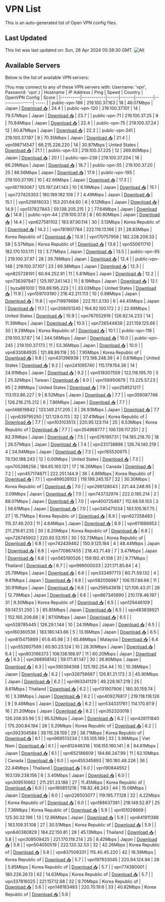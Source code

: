 # VPN List

This is an auto-generated list of Open VPN config files.

## Last Updated

This list was last updated on: Sun, 28 Apr 2024 05:38:30 GMT.
![Alt](https://repobeats.axiom.co/api/embed/186b98318ef1479477931607c1ad7d823f12451f.svg "Repobeats analytics image")

## Available Servers

Below is the list of available VPN servers:

(You may connect to any of these VPN servers with: Username: 'vpn', Password: 'vpn'.)
| Hostname | IP Address | Ping | Speed | Country | OpenVPN Config | Score |
|----------|------------|------|-------|---------|----------------| ----- |
| public-vpn-186 | 219.100.37.163 | 18 | 46.07Mbps | Japan | [Download 📥](./configs/server_0_JP.ovpn) | 24.4 |
| public-vpn-120 | 219.100.37.101 | 14 | 79.57Mbps | Japan | [Download 📥](./configs/server_1_JP.ovpn) | 23.7 |
| public-vpn-71 | 219.100.37.25 | 9 | 70.84Mbps | Japan | [Download 📥](./configs/server_2_JP.ovpn) | 22.4 |
| public-vpn-75 | 219.100.37.24 | 12 | 60.87Mbps | Japan | [Download 📥](./configs/server_3_JP.ovpn) | 22.2 |
| public-vpn-241 | 219.100.37.187 | 9 | 70.35Mbps | Japan | [Download 📥](./configs/server_4_JP.ovpn) | 21.4 |
| vpn198714547 | 66.215.226.220 | 14 | 30.87Mbps | United States | [Download 📥](./configs/server_5_US.ovpn) | 21.1 |
| public-vpn-53 | 219.100.37.225 | 12 | 269.80Mbps | Japan | [Download 📥](./configs/server_6_JP.ovpn) | 20.1 |
| public-vpn-239 | 219.100.37.204 | 18 | 66.29Mbps | Japan | [Download 📥](./configs/server_7_JP.ovpn) | 18.7 |
| public-vpn-55 | 219.100.37.20 | 25 | 86.56Mbps | Japan | [Download 📥](./configs/server_8_JP.ovpn) | 17.9 |
| public-vpn-195 | 219.100.37.195 | 10 | 42.66Mbps | Japan | [Download 📥](./configs/server_9_JP.ovpn) | 17.3 |
| vpn187193067 | 125.197.241.143 | 10 | 6.19Mbps | Japan | [Download 📥](./configs/server_10_JP.ovpn) | 15.1 |
| vpn727425353 | 180.199.192.108 | 7 | 4.49Mbps | Japan | [Download 📥](./configs/server_11_JP.ovpn) | 15.1 |
| vpn529818033 | 153.201.64.60 | 6 | 9.12Mbps | Japan | [Download 📥](./configs/server_12_JP.ovpn) | 14.9 |
| vpn137827843 | 59.138.205.215 | 2 | 77.64Mbps | Japan | [Download 📥](./configs/server_13_JP.ovpn) | 14.8 |
| public-vpn-44 | 219.100.37.8 | 8 | 60.80Mbps | Japan | [Download 📥](./configs/server_14_JP.ovpn) | 14.4 |
| vpn627581102 | 183.97.90.114 | 30 | 3.13Mbps | Korea Republic of | [Download 📥](./configs/server_15_KR.ovpn) | 14.2 |
| vpn781907784 | 222.116.13.166 | 31 | 28.83Mbps | Korea Republic of | [Download 📥](./configs/server_16_KR.ovpn) | 13.9 |
| vpn170757958 | 182.228.209.33 | 58 | 5.57Mbps | Korea Republic of | [Download 📥](./configs/server_17_KR.ovpn) | 13.6 |
| vpn550611710 | 182.170.103.111 | 13 | 3.77Mbps | Japan | [Download 📥](./configs/server_18_JP.ovpn) | 13.5 |
| public-vpn-95 | 219.100.37.97 | 28 | 39.76Mbps | Japan | [Download 📥](./configs/server_19_JP.ovpn) | 12.4 |
| public-vpn-148 | 219.100.37.107 | 23 | 69.38Mbps | Japan | [Download 📥](./configs/server_20_JP.ovpn) | 12.3 |
| vpn825728191 | 60.94.252.91 | 11 | 5.81Mbps | Japan | [Download 📥](./configs/server_21_JP.ovpn) | 12.2 |
| vpn736397947 | 125.197.241.143 | 11 | 8.19Mbps | Japan | [Download 📥](./configs/server_22_JP.ovpn) | 12.1 |
| byza881010 | 159.89.195.223 | 1 | 33.03Mbps | United States | [Download 📥](./configs/server_23_US.ovpn) | 11.9 |
| vpn159703190 | 218.42.211.113 | 10 | 0.98Mbps | Japan | [Download 📥](./configs/server_24_JP.ovpn) | 11.8 |
| vpn719979686 | 222.151.3.130 | 6 | 44.45Mbps | Japan | [Download 📥](./configs/server_25_JP.ovpn) | 11.1 |
| vpn208051245 | 164.92.100.172 | 2 | 22.69Mbps | United States | [Download 📥](./configs/server_26_US.ovpn) | 10.9 |
| vpn767552919 | 126.92.14.233 | 14 | 11.39Mbps | Japan | [Download 📥](./configs/server_27_JP.ovpn) | 10.5 |
| vpn726544838 | 221.159.125.66 | 30 | 9.28Mbps | Korea Republic of | [Download 📥](./configs/server_28_KR.ovpn) | 10.1 |
| public-vpn-118 | 219.100.37.87 | 14 | 244.56Mbps | Japan | [Download 📥](./configs/server_29_JP.ovpn) | 10.0 |
| public-vpn-245 | 219.100.37.173 | 11 | 53.36Mbps | Japan | [Download 📥](./configs/server_30_JP.ovpn) | 10.0 |
| vpn633084935 | 121.88.89.118 | 55 | 7.95Mbps | Korea Republic of | [Download 📥](./configs/server_31_KR.ovpn) | 9.8 |
| vpn431396938 | 173.198.248.39 | 4 | 0.61Mbps | United States | [Download 📥](./configs/server_32_US.ovpn) | 9.2 |
| vpn241095740 | 115.179.154.36 | 14 | 24.91Mbps | Japan | [Download 📥](./configs/server_33_JP.ovpn) | 9.2 |
| vpn518307559 | 122.116.195.70 | 5 | 25.32Mbps | Taiwan | [Download 📥](./configs/server_34_TW.ovpn) | 8.0 |
| vpn158950679 | 73.225.57.23 | 95 | 2.98Mbps | United States | [Download 📥](./configs/server_35_US.ovpn) | 7.9 |
| vpn258521217 | 113.153.86.227 | 9 | 8.52Mbps | Japan | [Download 📥](./configs/server_36_JP.ovpn) | 7.7 |
| vpn356087746 | 126.216.215.212 | 6 | 7.86Mbps | Japan | [Download 📥](./configs/server_37_JP.ovpn) | 7.7 |
| vpn148619842 | 133.149.217.205 | 3 | 26.93Mbps | Japan | [Download 📥](./configs/server_38_JP.ovpn) | 7.7 |
| vpn639795250 | 121.129.0.113 | 32 | 37.41Mbps | Korea Republic of | [Download 📥](./configs/server_39_KR.ovpn) | 7.7 |
| vpn103103513 | 220.95.123.114 | 25 | 6.53Mbps | Korea Republic of | [Download 📥](./configs/server_40_KR.ovpn) | 7.7 |
| vpn354968777 | 106.139.117.251 | 2 | 82.31Mbps | Japan | [Download 📥](./configs/server_41_JP.ovpn) | 7.5 |
| vpn576195731 | 114.185.218.70 | 18 | 26.57Mbps | Japan | [Download 📥](./configs/server_42_JP.ovpn) | 7.4 |
| vpn231738896 | 126.74.140.219 | 4 | 34.94Mbps | Japan | [Download 📥](./configs/server_43_JP.ovpn) | 7.3 |
| vpn165530975 | 76.130.188.243 | 12 | 0.00Mbps | United States | [Download 📥](./configs/server_44_US.ovpn) | 7.3 |
| vpn705388256 | 184.65.165.121 | 17 | 16.26Mbps | Canada | [Download 📥](./configs/server_45_CA.ovpn) | 7.2 |
| vpn457174671 | 222.251.144.9 | 36 | 4.86Mbps | Korea Republic of | [Download 📥](./configs/server_46_KR.ovpn) | 7.1 |
| vpn499028102 | 119.199.245.157 | 22 | 30.30Mbps | Korea Republic of | [Download 📥](./configs/server_47_KR.ovpn) | 7.0 |
| vpn296128043 | 221.44.248.95 | 5 | 3.09Mbps | Japan | [Download 📥](./configs/server_48_JP.ovpn) | 7.0 |
| vpn743732974 | 222.0.185.214 | 2 | 88.07Mbps | Japan | [Download 📥](./configs/server_49_JP.ovpn) | 7.0 |
| vpn400725487 | 112.68.58.103 | 2 | 56.61Mbps | Japan | [Download 📥](./configs/server_50_JP.ovpn) | 7.0 |
| vpn345471034 | 183.105.167.75 | 27 | 15.71Mbps | Korea Republic of | [Download 📥](./configs/server_51_KR.ovpn) | 6.9 |
| vpn627258483 | 115.37.46.203 | 11 | 4.64Mbps | Japan | [Download 📥](./configs/server_52_JP.ovpn) | 6.9 |
| vpn611886853 | 211.219.61.235 | 30 | 8.20Mbps | Korea Republic of | [Download 📥](./configs/server_53_KR.ovpn) | 6.8 |
| vpn726745902 | 220.93.53.151 | 30 | 53.73Mbps | Korea Republic of | [Download 📥](./configs/server_54_KR.ovpn) | 6.8 |
| vpn742439462 | 150.9.125.184 | 4 | 48.44Mbps | Japan | [Download 📥](./configs/server_55_JP.ovpn) | 6.8 |
| vpn770867455 | 218.43.71.49 | 7 | 3.47Mbps | Japan | [Download 📥](./configs/server_56_JP.ovpn) | 6.8 |
| vpn565190526 | 159.192.41.106 | 31 | 9.77Mbps | Thailand | [Download 📥](./configs/server_57_TH.ovpn) | 6.7 |
| vpn999000033 | 221.171.85.84 | 4 | 25.79Mbps | Japan | [Download 📥](./configs/server_58_JP.ovpn) | 6.6 |
| vpn333497713 | 60.71.59.132 | 4 | 9.81Mbps | Japan | [Download 📥](./configs/server_59_JP.ovpn) | 6.6 |
| vpn582056987 | 106.157.86.66 | 11 | 30.91Mbps | Japan | [Download 📥](./configs/server_60_JP.ovpn) | 6.6 |
| vpn259543618 | 121.106.43.31 | 28 | 12.79Mbps | Japan | [Download 📥](./configs/server_61_JP.ovpn) | 6.6 |
| vpn867345690 | 210.178.46.197 | 31 | 9.30Mbps | Korea Republic of | [Download 📥](./configs/server_62_KR.ovpn) | 6.5 |
| vpn129446109 | 59.147.51.250 | 3 | 85.85Mbps | Japan | [Download 📥](./configs/server_63_JP.ovpn) | 6.5 |
| vpn483838921 | 152.165.208.68 | 8 | 87.10Mbps | Japan | [Download 📥](./configs/server_64_JP.ovpn) | 6.5 |
| vpn528785445 | 126.29.1.144 | 10 | 24.19Mbps | Japan | [Download 📥](./configs/server_65_JP.ovpn) | 6.5 |
| vpn160360536 | 183.180.143.66 | 5 | 13.16Mbps | Japan | [Download 📥](./configs/server_66_JP.ovpn) | 6.5 |
| vpn815475869 | 61.6.45.98 | 3 | 65.88Mbps | Malaysia | [Download 📥](./configs/server_67_MY.ovpn) | 6.4 |
| vpn552607589 | 60.90.23.124 | 10 | 28.30Mbps | Japan | [Download 📥](./configs/server_68_JP.ovpn) | 6.4 |
| vpn903186373 | 106.136.166.97 | 11 | 60.20Mbps | Japan | [Download 📥](./configs/server_69_JP.ovpn) | 6.3 |
| vpn368958142 | 59.171.81.147 | 30 | 26.80Mbps | Japan | [Download 📥](./configs/server_70_JP.ovpn) | 6.3 |
| vpn390394368 | 125.192.254.44 | 10 | 10.38Mbps | Japan | [Download 📥](./configs/server_71_JP.ovpn) | 6.2 |
| vpn326758687 | 126.81.21.173 | 3 | 45.90Mbps | Japan | [Download 📥](./configs/server_72_JP.ovpn) | 6.2 |
| vpn963341129 | 49.228.167.219 | 25 | 8.61Mbps | Thailand | [Download 📥](./configs/server_73_TH.ovpn) | 6.2 |
| vpn131907906 | 180.30.159.74 | 10 | 3.38Mbps | Japan | [Download 📥](./configs/server_74_JP.ovpn) | 6.2 |
| vpn409276817 | 219.118.118.126 | 9 | 9.49Mbps | Japan | [Download 📥](./configs/server_75_JP.ovpn) | 6.2 |
| vpn534331761 | 114.170.97.9 | 16 | 21.20Mbps | Japan | [Download 📥](./configs/server_76_JP.ovpn) | 6.2 |
| vpn352320018 | 126.206.93.96 | 5 | 95.52Mbps | Japan | [Download 📥](./configs/server_77_JP.ovpn) | 6.2 |
| vpn428111840 | 175.200.84.194 | 26 | 5.29Mbps | Korea Republic of | [Download 📥](./configs/server_78_KR.ovpn) | 6.2 |
| vpn392304584 | 39.115.28.159 | 29 | 38.71Mbps | Korea Republic of | [Download 📥](./configs/server_79_KR.ovpn) | 6.1 |
| vpn969513234 | 1.55.105.189 | 33 | 3.96Mbps | Viet Nam | [Download 📥](./configs/server_80_VN.ovpn) | 6.1 |
| vpn812446318 | 106.155.160.141 | 8 | 84.61Mbps | Japan | [Download 📥](./configs/server_81_JP.ovpn) | 6.1 |
| vpn652186609 | 184.66.247.99 | 11 | 62.10Mbps | Canada | [Download 📥](./configs/server_82_CA.ovpn) | 6.0 |
| vpn455345893 | 180.180.48.226 | 36 | 22.44Mbps | Thailand | [Download 📥](./configs/server_83_TH.ovpn) | 6.0 |
| vpn190844552 | 163.139.238.156 | 6 | 3.40Mbps | Japan | [Download 📥](./configs/server_84_JP.ovpn) | 6.0 |
| vpn309510662 | 211.251.33.186 | 27 | 11.45Mbps | Korea Republic of | [Download 📥](./configs/server_85_KR.ovpn) | 6.0 |
| vpn180851218 | 118.82.48.243 | 44 | 15.08Mbps | Japan | [Download 📥](./configs/server_86_JP.ovpn) | 6.0 |
| vpn226503077 | 119.195.77.128 | 32 | 4.22Mbps | Korea Republic of | [Download 📥](./configs/server_87_KR.ovpn) | 6.0 |
| vpn188637381 | 218.149.52.87 | 25 | 7.36Mbps | Korea Republic of | [Download 📥](./configs/server_88_KR.ovpn) | 5.9 |
| vpn101028669 | 125.30.32.196 | 13 | 12.86Mbps | Japan | [Download 📥](./configs/server_89_JP.ovpn) | 5.9 |
| vpn641911388 | 183.109.31.108 | 27 | 30.51Mbps | Korea Republic of | [Download 📥](./configs/server_90_KR.ovpn) | 5.9 |
| vpn640380829 | 184.22.150.81 | 28 | 45.13Mbps | Thailand | [Download 📥](./configs/server_91_TH.ovpn) | 5.8 |
| vpn309509425 | 221.170.119.214 | 25 | 8.42Mbps | Japan | [Download 📥](./configs/server_92_JP.ovpn) | 5.8 |
| vpn504050519 | 222.120.32.53 | 32 | 42.26Mbps | Korea Republic of | [Download 📥](./configs/server_93_KR.ovpn) | 5.8 |
| vpn837508331 | 115.40.45.220 | 42 | 16.39Mbps | Korea Republic of | [Download 📥](./configs/server_94_KR.ovpn) | 5.7 |
| vpn197933045 | 220.94.124.94 | 28 | 5.85Mbps | Korea Republic of | [Download 📥](./configs/server_95_KR.ovpn) | 5.7 |
| vpn774380001 | 180.226.26.13 | 62 | 14.63Mbps | Korea Republic of | [Download 📥](./configs/server_96_KR.ovpn) | 5.7 |
| vpn337816025 | 221.157.12.68 | 32 | 9.70Mbps | Korea Republic of | [Download 📥](./configs/server_97_KR.ovpn) | 5.6 |
| vpn148183483 | 220.70.19.6 | 33 | 40.82Mbps | Korea Republic of | [Download 📥](./configs/server_98_KR.ovpn) | 5.6 |
